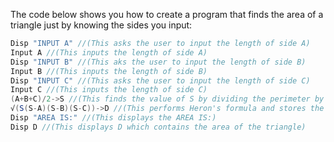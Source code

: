 The code below shows you how to create a program that finds the area of a triangle just by knowing the sides you input:
```java
Disp "INPUT A" //(This asks the user to input the length of side A)
Input A //(This inputs the length of side A)
Disp "INPUT B" //(This aks the user to input the length of side B)
Input B //(This inputs the length of side B)
Disp "INPUT C" //(This asks the user to input the length of side C)
Input C //(This inputs the length of side C)
(A+B+C)/2->S //(This finds the value of S by dividing the perimeter by 2; the arrow stores this value as S)
√(S(S-A)(S-B)(S-C))->D //(This performs Heron's formula and stores the answer as D)
Disp "AREA IS:" //(This displays the AREA IS:)
Disp D //(This displays D which contains the area of the triangle)
```
